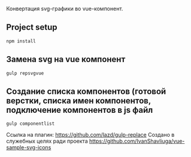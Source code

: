 Конвертация svg-графики во vue-компонент.

## Project setup
```
npm install
```
## Замена svg на vue компонент
```
gulp repsvgvue
```
## Создание списка компонентов (готовой верстки, списка имен компонентов, подключение компонентов в js файл
```
gulp componentlist
```
Ссылка на плагин: https://github.com/lazd/gulp-replace
Создано в служебных целях ради проекта https://github.com/IvanShavliuga/vue-sample-svg-icons